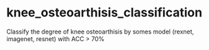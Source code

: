 # knee_osteoarthisis_classification
Classify the degree of knee osteoarthisis by somes model (rexnet, imagenet, resnet) with ACC > 70%
